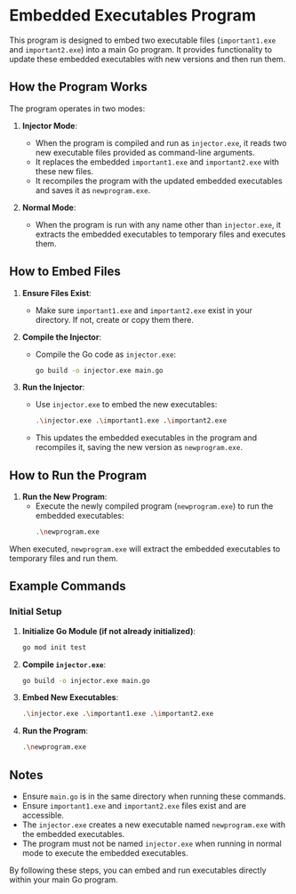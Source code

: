 # Embedded Executables Program

This program is designed to embed two executable files (`important1.exe` and `important2.exe`) into a main Go program. It provides functionality to update these embedded executables with new versions and then run them.

## How the Program Works

The program operates in two modes:

1. **Injector Mode**:
   - When the program is compiled and run as `injector.exe`, it reads two new executable files provided as command-line arguments.
   - It replaces the embedded `important1.exe` and `important2.exe` with these new files.
   - It recompiles the program with the updated embedded executables and saves it as `newprogram.exe`.

2. **Normal Mode**:
   - When the program is run with any name other than `injector.exe`, it extracts the embedded executables to temporary files and executes them.

## How to Embed Files

1. **Ensure Files Exist**:
   - Make sure `important1.exe` and `important2.exe` exist in your directory. If not, create or copy them there.

2. **Compile the Injector**:
   - Compile the Go code as `injector.exe`:
     ```sh
     go build -o injector.exe main.go
     ```

3. **Run the Injector**:
   - Use `injector.exe` to embed the new executables:
     ```sh
     .\injector.exe .\important1.exe .\important2.exe
     ```
   - This updates the embedded executables in the program and recompiles it, saving the new version as `newprogram.exe`.

## How to Run the Program

1. **Run the New Program**:
   - Execute the newly compiled program (`newprogram.exe`) to run the embedded executables:
     ```sh
     .\newprogram.exe
     ```

When executed, `newprogram.exe` will extract the embedded executables to temporary files and run them.

## Example Commands

### Initial Setup

1. **Initialize Go Module (if not already initialized)**:
    ```sh
    go mod init test
    ```

2. **Compile `injector.exe`**:
    ```sh
    go build -o injector.exe main.go
    ```

3. **Embed New Executables**:
    ```sh
    .\injector.exe .\important1.exe .\important2.exe
    ```

4. **Run the Program**:
    ```sh
    .\newprogram.exe
    ```

## Notes

- Ensure `main.go` is in the same directory when running these commands.
- Ensure `important1.exe` and `important2.exe` files exist and are accessible.
- The `injector.exe` creates a new executable named `newprogram.exe` with the embedded executables.
- The program must not be named `injector.exe` when running in normal mode to execute the embedded executables.

By following these steps, you can embed and run executables directly within your main Go program.
